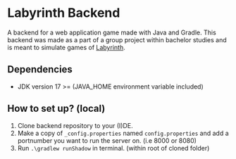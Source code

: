 # Labyrinth Backend

A backend for a web application game made with Java and Gradle.
This backend was made as a part of a group project within bachelor studies and is meant to simulate games of [Labyrinth](https://www.ravensburger.org/ca-en/discover/labyrinth/index.html).

## Dependencies

- JDK version 17 >= (JAVA_HOME environment variable included)

## How to set up? (local)

1. Clone backend repository to your (I)DE.
2. Make a copy of `_config.properties` named `config.properties` and add a portnumber you want to run the server on. (i.e 8000 or 8080)
3. Run `.\gradlew runShadow` in terminal. (within root of cloned folder)